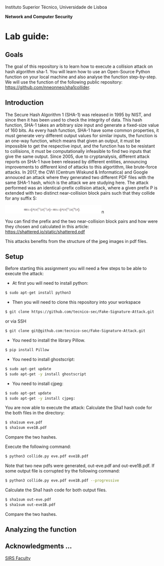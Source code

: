 Instituto Superior Técnico, Universidade de Lisboa

**Network and Computer Security**

# Lab guide:
## Goals
The goal of this repository is to learn how to execute a collision attack on hash algorithm sha-1. You will learn how to use an Open-Source Python function on your local machine and also analyse the function step-by-step. We will use the function of the following public repository: 
https://github.com/nneonneo/sha1collider.

## Introduction
The Secure Hash Algorithm 1 (SHA-1) was released in 1995 by NIST, and since then it has been used to check the integrity of data. This hash function, SHA-1 takes an arbitrary size input and generate a fixed-size value of 160 bits. As every hash function, SHA-1 have some common properties, it must generate very different output values for similar inputs, 
the function is an one-way function, which means that given an output, it must be impossible to get the respective input, and the function has to be resistant to collisions, it must be computationally infeasible to find two inputs that give the same output. 
Since 2005, due to cryptanalysis, different attack reports on SHA-1 have been released by different entities, announcing improvements to different kind of attacks to this algortithm, like brute-force attacks.
In 2017, the CWI (Centrum Wiskund & Informatica) and Google annouced an attack where they generated two different PDF files with the same SHA-1 hash, which is the attack we are studying here.
The attack performed was an identical-prefix collision attack, where a given prefix P is extended with two distinct near-collision block pairs such that they collide for any suffix S:

<img src="theory.png" alt="theory" width="315"/>n

You can find the prefix and the two near-collision block pairs and how were they chosen and calculated in this article: https://shattered.io/static/shattered.pdf

This attacks benefits from the structure of the jpeg images in pdf files. 


## Setup
Before starting this assignment you will need a few steps to be able to execute the attack:

- At first you will need to install python:

```bash
$ sudo apt-get install python3
```

- Then you will need to clone this repository into your workspace

```bash
$ git clone https://github.com/tecnico-sec/Fake-Signature-Attack.git
```
or via SSH

```bash
$ git clone git@github.com:tecnico-sec/Fake-Signature-Attack.git
```

- You need to install the library Pillow.

```bash
$ pip install Pillow
```

- You need to install ghostscript:
```bash
$ sudo apt-get update
$ sudo apt-get -y install ghostscript
```

- You need to install cjpeg:
```bash
$ sudo apt-get update
$ sudo apt-get -y install cjpeg:
```

You are now able to execute the attack:
Calculate the Sha1 hash code for the both files in the directory:
 ```bash
$ sha1sum eve.pdf
$ sha1sum eve1B.pdf
```

Compare the two hashes.

Execute the following command:
```bash
$ python3 collide.py eve.pdf eve1B.pdf
``` 

Note that two new pdfs were generated, out-eve.pdf and out-eve1B.pdf.
If some output file is corrupted try the following command:
```bash
$ python3 collide.py eve.pdf eve1B.pdf --progressive
``` 

Calculate the Sha1 hash code for both output files.

```bash
$ sha1sum out-eve.pdf
$ sha1sum out-eve1B.pdf
```

Compare the two hashes.

## Analyzing the function

**Acknowledgments**
...
----

[SIRS Faculty](mailto:meic-sirs@disciplinas.tecnico.ulisboa.pt)
